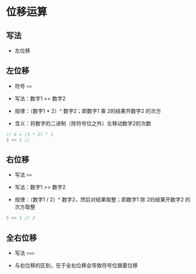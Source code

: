 # 位移运算

## 写法

  - 左位移

## 左位移

  - 符号 `<<`

  - 写法：数字1 << 数字2

  - 规律：（数字1 \* 2）^ 数字2；即数字1 乘 2的结果开数字2 的次方

  - 含义：将数字的二进制（除符号位之外）左移动数字2的次数

  ```js
  // 6 = (3 * 2) ^ 1
  3 << 1 //

  ```

## 右位移

  - 写法 `>>`

  - 写法：数字1 >> 数字2

  - 规律：（数字1 / 2）^ 数字2，然后对结果取整；即数字1 除 2的结果开数字2 的次方取整

  ```js
  5 >> 1 // 2
  ```

## 全右位移

  - 写法 `>>>`

  - 与右位移的区别，在于全右位移会导致符号位跟着位移
